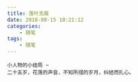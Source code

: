 ```yaml
---
title: 落叶无痕
date: 2018-08-15 10:21:12
categories:
	- 随笔
tags:
	- 随笔
---
```

```
小人物的小结局 ~
二十五岁，花落的声音，不知所措的岁月，纠结而扎心。
```